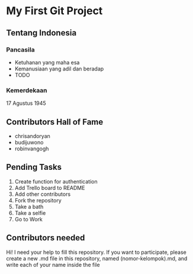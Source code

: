 # My First Git Project
## Tentang Indonesia
### Pancasila
- Ketuhanan yang maha esa
- Kemanusiaan yang adil dan beradap
- TODO
### Kemerdekaan
17 Agustus 1945

## Contributors Hall of Fame
- chrisandoryan
- budijuwono
- robinvangogh

## Pending Tasks
1. Create function for authentication
2. Add Trello board to README
3. Add other contributors
4. Fork the repository
5. Take a bath
6. Take a selfie
7. Go to Work

## Contributors needed
Hi! I need your help to fill this repository. If you want to participate, please create a new .md file in this repository, named (nomor-kelompok).md, and write each of your name inside the file 


